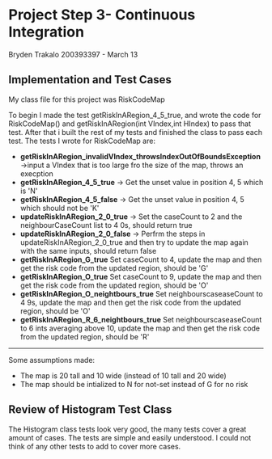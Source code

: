 # Project Step 3- Continuous Integration
Bryden Trakalo 200393397 - March 13

Implementation and Test Cases
----
My class file for this project was RiskCodeMap

  To begin I made the test getRiskInARegion_4_5_true, and wrote the code for RiskCodeMap() and getRiskInARegion(int VIndex,int HIndex) to pass that test.
  After that i built the rest of my tests and finished the class to pass each test. The tests I wrote for RiskCodeMap are:

- **getRiskInARegion_invalidVIndex_throwsIndexOutOfBoundsException** ->input a VIndex that is too large fro the size of the map, throws an execption
- **getRiskInARegion_4_5_true** -> Get the unset value in position 4, 5 which is 'N'
- **getRiskInARegion_4_5_false** -> Get the unset value in position 4, 5 which should not be 'K'
- **updateRiskInARegion_2_0_true** -> Set the caseCount to 2 and the neighbourCaseCount list to 4 0s, should return true
- **updateRiskInARegion_2_0_false** -> Perfrm the steps in updateRiskInARegion_2_0_true and then try to update the map again with the same inputs, should return false
- **getRiskInARegion_G_true** Set caseCount to 4, update the map and then get the risk code from the updated region, should be 'G'
- **getRiskInARegion_O_true** Set caseCount to 9, update the map and then get the risk code from the updated region, should be 'O'
- **getRiskInARegion_O_neightbours_true** Set neighbourscaseaseCount to 4 9s, update the map and then get the risk code from the updated region, should be 'O'
- **getRiskInARegion_R_6_neightbours_true** Set neighbourscaseaseCount to 6 ints averaging above 10, update the map and then get the risk code from the updated region, should be 'R'
----
Some assumptions made:
- The map is 20 tall and 10 wide (instead of 10 tall and 20 wide)
- The map should be intialized to N for not-set instead of G for no risk

Review of Histogram Test Class
----
The Histogram class tests look very good, the many tests cover a great amount of cases. The tests are simple and easily understood.
I could not think of any other tests to add to cover more cases.